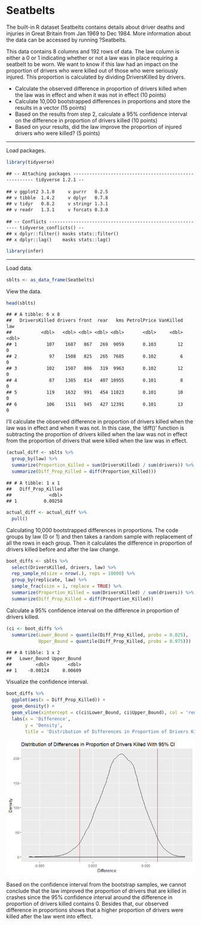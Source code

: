 Seatbelts
================

The built-in R dataset Seatbelts contains details about driver deaths
and injuries in Great Britain from Jan 1969 to Dec 1984. More
information about the data can be accessed by running ?Seatbelts.

This data contains 8 columns and 192 rows of data. The law column is
either a 0 or 1 indicating whether or not a law was in place requiring a
seatbelt to be worn. We want to know if this law had an impact on the
proportion of drivers who were killed out of those who were seriously
injured. This proportion is calculated by dividing DriversKilled by
drivers.

  - Calculate the observed difference in proportion of drivers killed
    when the law was in effect and when it was not in effect (10 points)
  - Calculate 10,000 bootstrapped differences in proportions and store
    the results in a vector (15 points)
  - Based on the results from step 2, calculate a 95% confidence
    interval on the difference in proportion of drivers killed (10
    points)
  - Based on your results, did the law improve the proportion of injured
    drivers who were killed? (5 points)

-----

Load
    packages.

``` r
library(tidyverse)
```

    ## -- Attaching packages ------------------------------------------------------- tidyverse 1.2.1 --

    ## v ggplot2 3.1.0     v purrr   0.2.5
    ## v tibble  1.4.2     v dplyr   0.7.8
    ## v tidyr   0.8.2     v stringr 1.3.1
    ## v readr   1.3.1     v forcats 0.3.0

    ## -- Conflicts ---------------------------------------------------------- tidyverse_conflicts() --
    ## x dplyr::filter() masks stats::filter()
    ## x dplyr::lag()    masks stats::lag()

``` r
library(infer)
```

-----

Load data.

``` r
sblts <- as_data_frame(Seatbelts)
```

View the data.

``` r
head(sblts)
```

    ## # A tibble: 6 x 8
    ##   DriversKilled drivers front  rear   kms PetrolPrice VanKilled   law
    ##           <dbl>   <dbl> <dbl> <dbl> <dbl>       <dbl>     <dbl> <dbl>
    ## 1           107    1687   867   269  9059       0.103        12     0
    ## 2            97    1508   825   265  7685       0.102         6     0
    ## 3           102    1507   806   319  9963       0.102        12     0
    ## 4            87    1385   814   407 10955       0.101         8     0
    ## 5           119    1632   991   454 11823       0.101        10     0
    ## 6           106    1511   945   427 12391       0.101        13     0

I’ll calculate the observed difference in proportion of drivers killed
when the law was in effect and when it was not. In this case, the
‘diff()’ function is subtracting the proportion of drivers killed when
the law was not in effect from the proportion of drivers that were
killed when the law was in effect.

``` r
(actual_diff <- sblts %>%
  group_by(law) %>%
  summarize(Proportion_Killed = sum(DriversKilled) / sum(drivers)) %>%
  summarize(Diff_Prop_Killed = diff(Proportion_Killed)))
```

    ## # A tibble: 1 x 1
    ##   Diff_Prop_Killed
    ##              <dbl>
    ## 1          0.00258

``` r
actual_diff <- actual_diff %>%
  pull()
```

Calculating 10,000 bootstrapped differences in proportions. The code
groups by law (0 or 1) and then takes a random sample with replacement
of all the rows in each group. Then it calculates the difference in
proportion of drivers killed before and after the law change.

``` r
boot_diffs <- sblts %>%
  select(DriversKilled, drivers, law) %>%
  rep_sample_n(size = nrow(.), reps = 10000) %>%
  group_by(replicate, law) %>%
  sample_frac(size = 1, replace = TRUE) %>%    
  summarize(Proportion_Killed = sum(DriversKilled) / sum(drivers)) %>%
  summarize(Diff_Prop_Killed = diff(Proportion_Killed))
```

Calculate a 95% confidence interval on the difference in proportion of
drivers killed.

``` r
(ci <- boot_diffs %>%
  summarize(Lower_Bound = quantile(Diff_Prop_Killed, probs = 0.025),
            Upper_Bound = quantile(Diff_Prop_Killed, probs = 0.975)))
```

    ## # A tibble: 1 x 2
    ##   Lower_Bound Upper_Bound
    ##         <dbl>       <dbl>
    ## 1    -0.00124     0.00609

Visualize the confidence interval.

``` r
boot_diffs %>%
  ggplot(aes(x = Diff_Prop_Killed)) +
  geom_density() +
  geom_vline(xintercept = c(ci$Lower_Bound, ci$Upper_Bound), col = 'red') +
  labs(x = 'Difference',
       y = 'Density',
       title = 'Distribution of Differences in Proportion of Drivers Killed With 95% CI')
```

![](seatbelts_files/figure-gfm/unnamed-chunk-7-1.png)<!-- -->

Based on the confidence interval from the bootstrap samples, we cannot
conclude that the law improved the proportion of drivers that are killed
in crashes since the 95% confidence interval around the difference in
proportion of drivers killed contains 0. Besides that, our observed
difference in proportions shows that a higher proportion of drivers were
killed after the law went into effect.
